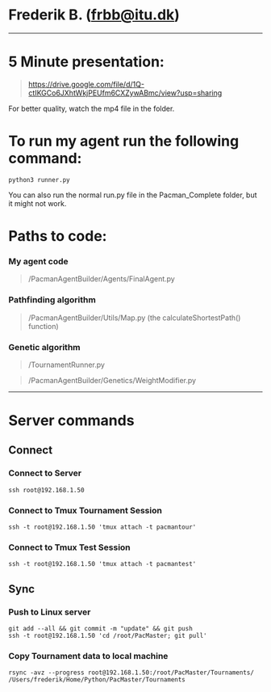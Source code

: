 # Frederik B. (frbb@itu.dk)

---

# 5 Minute presentation:
> https://drive.google.com/file/d/1Q-ctIKGCo6JXhtWkjPEUfm6CXZywABmc/view?usp=sharing

For better quality, watch the mp4 file in the folder.
# To run my agent run the following command:
```shell
python3 runner.py
```
You can also run the normal run.py file in the Pacman_Complete folder, but it might not work.

# Paths to code:
### My agent code
> /PacmanAgentBuilder/Agents/FinalAgent.py
### Pathfinding algorithm
> /PacmanAgentBuilder/Utils/Map.py (the calculateShortestPath() function)
### Genetic algorithm
> /TournamentRunner.py

> /PacmanAgentBuilder/Genetics/WeightModifier.py


---

# Server commands

## Connect
### Connect to Server
```shell
ssh root@192.168.1.50
```

### Connect to Tmux Tournament Session
```shell
ssh -t root@192.168.1.50 'tmux attach -t pacmantour'
```
### Connect to Tmux Test Session
```shell
ssh -t root@192.168.1.50 'tmux attach -t pacmantest'
```

## Sync
### Push to Linux server
```shell
git add --all && git commit -m "update" && git push
ssh -t root@192.168.1.50 'cd /root/PacMaster; git pull'
```

### Copy Tournament data to local machine
```shell
rsync -avz --progress root@192.168.1.50:/root/PacMaster/Tournaments/ /Users/frederik/Home/Python/PacMaster/Tournaments
```